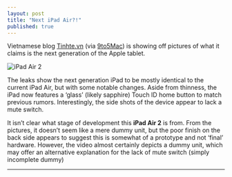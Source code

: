 ```yaml
---
layout: post
title: "Next iPad Air?!"
published: true
---
```


Vietnamese blog [Tinhte.vn](https://www.tinhte.vn/threads/hinh-anh-day-co-phai-la-mo-hinh-cua-ipad-air-moi.2371061/#9to5mac) (via [9to5Mac](http://9to5mac.com/2014/10/08/ipad-air-2-leaks/)) is showing off pictures of what it claims is the next generation of the Apple tablet.

![iPad Air 2](https://lh3.googleusercontent.com/GMfHeX9QqUwT8NRctY6JXHFqjMQ7qwHlk5YyU9BHZA=w826-h550-no)

The leaks show the next generation iPad to be mostly identical to the current iPad Air, but with some notable changes. Aside from thinness, the iPad now features a ‘glass’ (likely sapphire) Touch ID home button to match previous rumors. Interestingly, the side shots of the device appear to lack a mute switch.

It isn’t clear what stage of development this <b>iPad Air 2</b> is from. From the pictures, it doesn’t seem like a mere dummy unit, but the poor finish on the back side appears to suggest this is somewhat of a prototype and not ‘final’ hardware. However, the video almost certainly depicts a dummy unit, which may offer an alternative explanation for the lack of mute switch (simply incomplete dummy)

-------------------